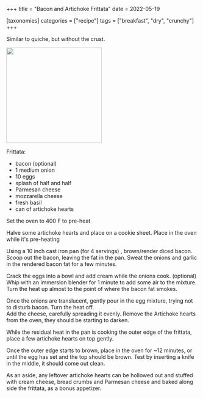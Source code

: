 +++
title = "Bacon and Artichoke Frittata"
date = 2022-05-19

[taxonomies]
categories = ["recipe"]
tags = ["breakfast", "dry", "crunchy"]
+++

Similar to quiche, but without the crust.
<!-- more -->

<img src="picture1.jpg" width=250>

Frittata: 
- bacon (optional)
- 1 medium onion
- 10 eggs
- splash of half and half
- Parmesan cheese
- mozzarella cheese
- fresh basil
- can of artichoke hearts


Set the oven to 400 F to pre-heat

Halve some artichoke hearts and place on a cookie sheet.  Place in the oven while it's pre-heating

Using a 10 inch cast iron pan (for 4 servings) , brown/render diced bacon.
Scoop out the bacon, leaving the fat in the pan.  Sweat the onions and garlic in the 
rendered bacon fat for a few minutes.

Crack the eggs into a bowl and add cream while the onions cook. (optional) Whip with an immersion blender 
for 1 minute to add some air to the mixture. Turn the heat up almost to the point of where the bacon fat smokes.

Once the onions are translucent, gently pour in the egg mixture, trying not to disturb bacon. Turn the heat off.  
Add the cheese, carefully spreading it evenly.
Remove the Artichoke hearts from the oven, they should be starting to darken.

While the residual heat in the pan is cooking the outer edge of the frittata, place a few
 artichoke hearts on top gently.

Once the outer edge starts to brown, place in the oven for ~12 minutes, or until the egg has set and the top should be brown.  Test by inserting a knife in the middle, it should come out clean.

As an aside, any leftover artichoke hearts can be hollowed out and stuffed with cream cheese, bread crumbs and Parmesan cheese and baked along side the frittata, as a bonus appetizer.


